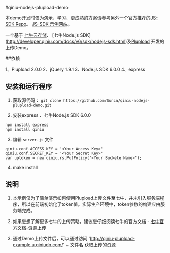 #qiniu-nodejs-plupload-demo

本demo开发时仅为演示、学习，更成熟的方案请参考另外一个官方推荐的[JS-SDK Repo](https://github.com/qiniupd/qiniu-js-sdk)。
[JS-SDK 示例网站](http://jssdk.demo.qiniu.io/)。

一个基于 [七牛云存储](http://www.qiniu.com/)、 [七牛Node.js SDK] (http://developer.qiniu.com/docs/v6/sdk/nodejs-sdk.html)及[Plupload](http://www.plupload.com/) 开发的上传Demo。

##依赖

1、Plupload 2.0.0
2、jQuery 1.9.1
3、Node.js SDK 6.0.0
4、express

## 安装和运行程序

1. 获取源代码：
    `git clone https://github.com/SunLn/qiniu-nodejs-plupload-demo.git`

2. 安装express 、七牛Node.js SDK 6.0.0
```{javascript}
npm install express
npm install qiniu
```
3. 编辑 `server.js` 文件
```{javascript}
qiniu.conf.ACCESS_KEY = '<Your Access Key>'
qiniu.conf.SECRET_KEY = '<Your Secret Key>'
var uptoken = new qiniu.rs.PutPolicy('<Your Buckete Name>');
```

4. make install

## 说明

1. 本示例仅为了简单演示如何使用Plupload上传文件至七牛，并未引入服务端程序，所以在前端初始化了token值。实际生产环境中，token参数的构建应由服务端完成。

2. 如果您想了解更多七牛的上传策略，建议您仔细阅读七牛的官方文档 - [七牛官方文档-资源上传](http://docs.qiniu.com/api/v6/put.html#uploadToken)

3. 通过Demo上传文件后，可以通过访问  'http://qiniu-plupload-example.u.qiniudn.com/' + 文件名 获取上传的资源
